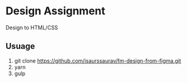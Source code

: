 # Design Assignment
Design to HTML/CSS

## Usuage

1. git clone https://github.com/isaurssaurav/fm-design-from-figma.git
2. yarn
3. gulp


